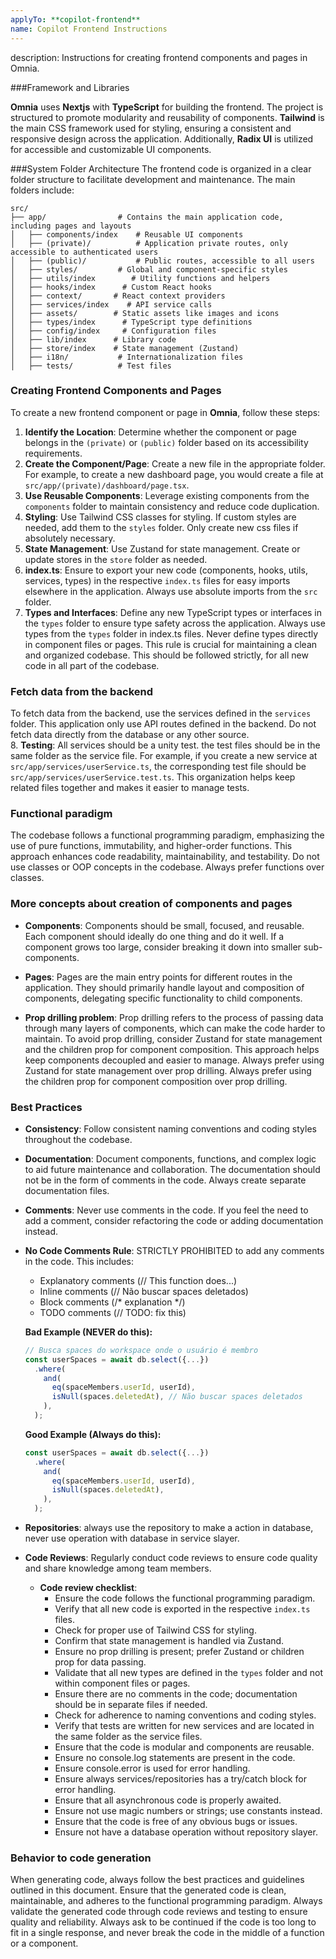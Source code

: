 ```yaml
---
applyTo: **copilot-frontend**
name: Copilot Frontend Instructions
---
```


description: Instructions for creating frontend components and pages in Omnia.

###Framework and Libraries

**Omnia** uses **Nextjs** with **TypeScript** for building the frontend. The project is structured to promote modularity and reusability of components. **Tailwind** is the main CSS framework used for styling, ensuring a consistent and responsive design across the application. Additionally, **Radix UI** is utilized for accessible and customizable UI components. 

###System Folder Architecture
The frontend code is organized in a clear folder structure to facilitate development and maintenance. The main folders include:

```
src/
├── app/                # Contains the main application code, including pages and layouts   
│   ├── components/index    # Reusable UI components
│   ├── (private)/          # Application private routes, only accessible to authenticated users
│   ├── (public)/           # Public routes, accessible to all users
│   ├── styles/         # Global and component-specific styles
│   ├── utils/index        # Utility functions and helpers
│   ├── hooks/index      # Custom React hooks
│   ├── context/       # React context providers
│   ├── services/index    # API service calls
│   ├── assets/        # Static assets like images and icons
│   ├── types/index      # TypeScript type definitions
│   ├── config/index     # Configuration files
│   ├── lib/index      # Library code
│   ├── store/index    # State management (Zustand)
│   ├── i18n/           # Internationalization files
│   ├── tests/          # Test files
```

### Creating Frontend Components and Pages
To create a new frontend component or page in **Omnia**, follow these steps:
1. **Identify the Location**: Determine whether the component or page belongs in the `(private)` or `(public)` folder based on its accessibility requirements.
2. **Create the Component/Page**: Create a new file in the appropriate folder. For example, to create a new dashboard page, you would create a file at `src/app/(private)/dashboard/page.tsx`.
3. **Use Reusable Components**: Leverage existing components from the `components` folder to maintain consistency and reduce code duplication.
4. **Styling**: Use Tailwind CSS classes for styling. If custom styles are needed, add them to the `styles` folder. Only create new css files if absolutely necessary.
5. **State Management**: Use Zustand for state management. Create or update stores in the `store` folder as needed.
6. **index.ts**: Ensure to export your new code (components, hooks, utils, services, types) in the respective `index.ts` files for easy imports elsewhere in the application. Always use absolute imports from the `src` folder.
7. **Types and Interfaces**: Define any new TypeScript types or interfaces in the `types` folder to ensure type safety across the application. Always use types from the `types` folder in index.ts files. Never define types directly in component files or pages. This rule is crucial for maintaining a clean and organized codebase. This should be followed strictly, for all new code in all part of the codebase.


### Fetch data from the backend
To fetch data from the backend, use the services defined in the `services` folder. This application only use API routes defined in the backend. Do not fetch data directly from the database or any other source.   
8. **Testing**: All services should be a unity test. the test files should be in the same folder as the service file. For example, if you create a new service at `src/app/services/userService.ts`, the corresponding test file should be `src/app/services/userService.test.ts`. This organization helps keep related files together and makes it easier to manage tests.

### **Functional paradigm**
The codebase follows a functional programming paradigm, emphasizing the use of pure functions, immutability, and higher-order functions. This approach enhances code readability, maintainability, and testability. Do not use classes or OOP concepts in the codebase. Always prefer functions over classes.


### **More concepts about creation of components and pages**
- **Components**: Components should be small, focused, and reusable. Each component should ideally do one thing and do it well. If a component grows too large, consider breaking it down into smaller sub-components.
- **Pages**: Pages are the main entry points for different routes in the application. They should primarily handle layout and composition of components, delegating specific functionality to child components.

- **Prop drilling problem**: Prop drilling refers to the process of passing data through many layers of components, which can make the code harder to maintain. To avoid prop drilling, consider Zustand for state management and the children prop for component composition. This approach helps keep components decoupled and easier to manage. Always prefer using Zustand for state management over prop drilling. Always prefer using the children prop for component composition over prop drilling.


### **Best Practices**
- **Consistency**: Follow consistent naming conventions and coding styles throughout the codebase.
- **Documentation**: Document components, functions, and complex logic to aid future maintenance and collaboration. The documentation should not be in the form of comments in the code. Always create separate documentation files.
- **Comments**: Never use comments in the code. If you feel the need to add a comment, consider refactoring the code or adding documentation instead.
- **No Code Comments Rule**: STRICTLY PROHIBITED to add any comments in the code. This includes:
  - Explanatory comments (// This function does...)
  - Inline comments (// Não buscar spaces deletados)
  - Block comments (/* explanation */)
  - TODO comments (// TODO: fix this)
  
  **Bad Example (NEVER do this):**
  ```typescript
  // Busca spaces do workspace onde o usuário é membro
  const userSpaces = await db.select({...})
    .where(
      and(
        eq(spaceMembers.userId, userId),
        isNull(spaces.deletedAt), // Não buscar spaces deletados
      ),
    );
  ```
  
  **Good Example (Always do this):**
  ```typescript
  const userSpaces = await db.select({...})
    .where(
      and(
        eq(spaceMembers.userId, userId),
        isNull(spaces.deletedAt),
      ),
    );
  ```
- **Repositories**: always use the repository to make a action in database, never use operation with database in service slayer. 
- **Code Reviews**: Regularly conduct code reviews to ensure code quality and share knowledge among team members.
    - **Code review checklist**:
        - Ensure the code follows the functional programming paradigm.
        - Verify that all new code is exported in the respective `index.ts` files.
        - Check for proper use of Tailwind CSS for styling.
        - Confirm that state management is handled via Zustand.
        - Ensure no prop drilling is present; prefer Zustand or children prop for data passing.
        - Validate that all new types are defined in the `types` folder and not within component files or pages.
        - Ensure there are no comments in the code; documentation should be in separate files if needed.
        - Check for adherence to naming conventions and coding styles.
        - Verify that tests are written for new services and are located in the same folder as the service files.
        - Ensure that the code is modular and components are reusable.
        - Ensure no console.log statements are present in the code.
        - Ensure console.error is used for error handling.
        - Ensure always services/repositories has a try/catch block for error handling.
        - Ensure that all asynchronous code is properly awaited.
        - Ensure not use magic numbers or strings; use constants instead.
        - Ensure that the code is free of any obvious bugs or issues.
        - Ensure not have a database operation without repository slayer.


### **Behavior to code generation**
When generating code, always follow the best practices and guidelines outlined in this document. Ensure that the generated code is clean, maintainable, and adheres to the functional programming paradigm. Always validate the generated code through code reviews and testing to ensure quality and reliability.
Always ask to be continued if the code is too long to fit in a single response, and never break the code in the middle of a function or a component.